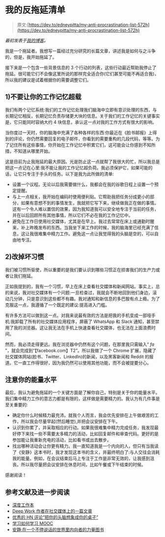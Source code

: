 # 我的反拖延清单

> 原文:[https://dev.to/edneypitta/my-anti-procrastination-list-572h](https://dev.to/edneypitta/my-anti-procrastination-list-572h)

*最初发表于[我的博客](https://edneypitta.com/my-anti-procrastination-list/)。*

我是一个拖延者。我想写一篇经过充分研究的长篇文章，讲述我是如何与之斗争的，但是，我开始拖延了。

接下来是一个包含一些背景信息的 3 个行动的列表，这些行动最近帮助我停止了拖延。很可能它们不会像这里所说的那样完全适合你(它们甚至可能不再适合我)，所以我的建议是试着根据你的需要调整它们。

## 1)不要让你的工作记忆超载

我们有两个记忆系统:我们的工作记忆处理我们脑海中立即有意识处理的东西，与长期记忆相反，长期记忆负责存储更大块的信息。关于我们的工作记忆的关键事实是，它只能同时容纳大约 4 块信息，承认这一点对我的工作方式有很大的影响。

当你度过一天时，你的脑海中充满了各种各样的东西:你最近在《脸书邮报》上得到的评论，你仍然需要回复的电子邮件，你看到的需要重构的几段代码，等等。为了记住所有这些事情，你开始在工作记忆中积累它们，这可能会让你感到不知所措，不知道从哪里开始。

这是目前为止我拖延的最大原因。光是防止这一点就帮了我很大的忙，所以我总是把这一点记在心里:我不能让我的工作记忆超负荷。我必须保护它，如果可能的话，让它只专注于手头的任务。以下是我为此所做的清单:

*   设置一个议程。无论以后我需要做什么，我都会在我的谷歌日程上设置一个预定提醒。
*   与上一点相关，我开始在编码时使用便利贴。它帮助我把任务分成更小的部分，如果有意想不到的事情发生，我就把它写下来，继续做我正在做的事情。这有一个令人难以置信的效果，因为我知道我可以安全地专注于当前的任务，并在以后回顾所有其他事情，所以它们不必在我的工作记忆中。
*   避免在工作日使用社交媒体，尤其是在早上。我过去常常在床上或通勤时醒来，补上昨晚发布的东西。当我坐下来工作的时候，我的脑海里已经充满了信息，这让我很难集中精力工作。避免这一点让我觉得我的头脑是空的，可以自由地专注。

## [](#2-break-bad-habits)2)改掉坏习惯

我们被习惯所驱使，所以重要的是我们要认识到哪些习惯正在损害我们的生产力或者让我们拖延。

正如我提到的，我有一个习惯，早上在床上查看社交媒体和新闻网站。事实上，总的来说，我对社交媒体有一个问题:一旦检查过，我就会不断地回到他们身边，滚动几分钟，只是意识到这些都不有趣。我对通知和新信息的多巴胺有点上瘾。为了克服这一点，我遵循了一个既定的建议:提高进入门槛。

有许多方法可以做到这一点。对我来说最有效的方法是把我的手机变成一部哑手机:我卸载了所有的社交媒体应用程序，屏蔽了 WhatsApp 和 Slack 通知，甚至禁用了我的浏览器。这让我无法在手机上快速查看社交媒体，也无法在上面浪费时间。

然而，我必须走得更远。我在浏览器中仍然有这个问题，在那里我只需输入“ *fa* ”，就会完成到“【facebook.com】T2”。所以我做了一个 Chrome 扩展，隐藏了社交媒体网站(脸书、Twitter、LinkedIn)的新闻，以及黑客新闻和 Reddit 的报道。它一直工作得很好，因为我仍然可以使用其他功能，而不会被提要分心。

## 注意你的能量水平

最后，我认为避免拖延的一个关键方面是了解你自己，特别是关于你的能量水平。我们集中精力工作的意志力都是有限的，这样做是需要精力的。我认为有几件事是至关重要的:

*   确定你什么时候精力最充沛。就我个人而言，我会优先安排在上午做艰苦的工作，所以我会尽量早起(然后睡觉),并把会议安排在下午。
*   认识到你累了，并采取相应的行动。如果我很难集中精力完成任务，我发现最好停下来找一些不需要太多精力的活动，比如回复邮件和审查代码。更好的是参加能让我重新充电的活动，比如看书或出去散步。
*   找出哪种活动会让你更有精力。我一直知道我是一个内向的人，但只有当我读了《安静》这本书时，我才发现这本书的含义，并最终明白了:与人交往会消耗我的能量。例如，在会议结束后马上专注于工作是非常无效的，让我感到沮丧。所以我尽量把会议安排在休息时间，比如午餐或下午结束的时候。

感谢阅读！

## [](#references-and-further-reading)参考文献及进一步阅读

*   [深度工作本](https://www.amazon.com/Deep-Work-Focused-Success-Distracted/dp/1455586692)
*   [Deep Work 作者在社交媒体上的一篇文章](https://mobile.nytimes.com/2016/11/20/jobs/quit-social-media-your-career-may-depend-on-it.html)
*   [优秀的 HN 评论“把你的头脑想象成你的桌子”](https://news.ycombinator.com/item?id=13718024)
*   [学习如何学习 MOOC](https://pt.coursera.org/learn/learning-how-to-learn)
*   [安静:在一个不停说话的世界里内向者的力量图书](https://www.amazon.com/Quiet-Power-Introverts-World-Talking/dp/0307352153)